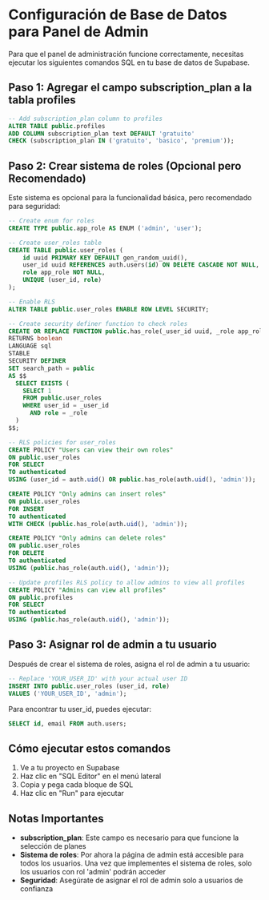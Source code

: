 # Configuración de Base de Datos para Panel de Admin

Para que el panel de administración funcione correctamente, necesitas ejecutar los siguientes comandos SQL en tu base de datos de Supabase.

## Paso 1: Agregar el campo subscription_plan a la tabla profiles

```sql
-- Add subscription_plan column to profiles
ALTER TABLE public.profiles 
ADD COLUMN subscription_plan text DEFAULT 'gratuito' 
CHECK (subscription_plan IN ('gratuito', 'basico', 'premium'));
```

## Paso 2: Crear sistema de roles (Opcional pero Recomendado)

Este sistema es opcional para la funcionalidad básica, pero recomendado para seguridad:

```sql
-- Create enum for roles
CREATE TYPE public.app_role AS ENUM ('admin', 'user');

-- Create user_roles table
CREATE TABLE public.user_roles (
    id uuid PRIMARY KEY DEFAULT gen_random_uuid(),
    user_id uuid REFERENCES auth.users(id) ON DELETE CASCADE NOT NULL,
    role app_role NOT NULL,
    UNIQUE (user_id, role)
);

-- Enable RLS
ALTER TABLE public.user_roles ENABLE ROW LEVEL SECURITY;

-- Create security definer function to check roles
CREATE OR REPLACE FUNCTION public.has_role(_user_id uuid, _role app_role)
RETURNS boolean
LANGUAGE sql
STABLE
SECURITY DEFINER
SET search_path = public
AS $$
  SELECT EXISTS (
    SELECT 1
    FROM public.user_roles
    WHERE user_id = _user_id
      AND role = _role
  )
$$;

-- RLS policies for user_roles
CREATE POLICY "Users can view their own roles"
ON public.user_roles
FOR SELECT
TO authenticated
USING (user_id = auth.uid() OR public.has_role(auth.uid(), 'admin'));

CREATE POLICY "Only admins can insert roles"
ON public.user_roles
FOR INSERT
TO authenticated
WITH CHECK (public.has_role(auth.uid(), 'admin'));

CREATE POLICY "Only admins can delete roles"
ON public.user_roles
FOR DELETE
TO authenticated
USING (public.has_role(auth.uid(), 'admin'));

-- Update profiles RLS policy to allow admins to view all profiles
CREATE POLICY "Admins can view all profiles"
ON public.profiles
FOR SELECT
TO authenticated
USING (public.has_role(auth.uid(), 'admin'));
```

## Paso 3: Asignar rol de admin a tu usuario

Después de crear el sistema de roles, asigna el rol de admin a tu usuario:

```sql
-- Replace 'YOUR_USER_ID' with your actual user ID
INSERT INTO public.user_roles (user_id, role)
VALUES ('YOUR_USER_ID', 'admin');
```

Para encontrar tu user_id, puedes ejecutar:
```sql
SELECT id, email FROM auth.users;
```

## Cómo ejecutar estos comandos

1. Ve a tu proyecto en Supabase
2. Haz clic en "SQL Editor" en el menú lateral
3. Copia y pega cada bloque de SQL
4. Haz clic en "Run" para ejecutar

## Notas Importantes

- **subscription_plan**: Este campo es necesario para que funcione la selección de planes
- **Sistema de roles**: Por ahora la página de admin está accesible para todos los usuarios. Una vez que implementes el sistema de roles, solo los usuarios con rol 'admin' podrán acceder
- **Seguridad**: Asegúrate de asignar el rol de admin solo a usuarios de confianza
